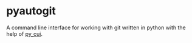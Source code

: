 # pyautogit

A command line interface for working with git written in python with the help of [py_cui](https://github.com/jwlodek/py_cui).
